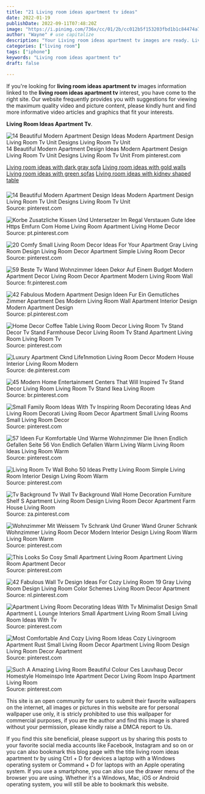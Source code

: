```yaml
---
title: "21 Living room ideas apartment tv ideas"
date: 2022-01-19
publishDate: 2022-09-11T07:48:20Z
image: "https://i.pinimg.com/736x/cc/01/2b/cc012b5f153203fbd1b1c84474a72110.jpg"
author: "Wayne" # use capitalize
description: "Your Living room ideas apartment tv images are ready. Living room ideas apartment tv are a topic that is being searched for and liked by netizens now. You can Find and Download the Living room ideas apartment tv files here. Download all royalty-free photos."
categories: ["living room"]
tags: ["iphone"]
keywords: "Living room ideas apartment tv"
draft: false

---
```


If you're looking for **living room ideas apartment tv** images information linked to the **living room ideas apartment tv** interest, you have come to the right  site.  Our website frequently  provides you with  suggestions  for viewing  the maximum  quality video and picture  content, please kindly hunt and find more informative video articles and graphics  that fit your interests.

**Living Room Ideas Apartment Tv**. 

![14 Beautiful Modern Apartment Design Ideas Modern Apartment Design Living Room Tv Unit Designs Living Room Tv Unit](https://i.pinimg.com/originals/1f/53/95/1f5395ce0844b55eba2747febd4a560b.jpg "14 Beautiful Modern Apartment Design Ideas Modern Apartment Design Living Room Tv Unit Designs Living Room Tv Unit")
14 Beautiful Modern Apartment Design Ideas Modern Apartment Design Living Room Tv Unit Designs Living Room Tv Unit From pinterest.com

[Living room ideas with dark gray sofa](/living-room-ideas-with-dark-gray-sofa/)
[Living room ideas with gold walls](/living-room-ideas-with-gold-walls/)
[Living room ideas with green sofas](/living-room-ideas-with-green-sofas/)
[Living room ideas with kidney shaped table](/living-room-ideas-with-kidney-shaped-table/)



### 

 


![14 Beautiful Modern Apartment Design Ideas Modern Apartment Design Living Room Tv Unit Designs Living Room Tv Unit](https://i.pinimg.com/originals/1f/53/95/1f5395ce0844b55eba2747febd4a560b.jpg "14 Beautiful Modern Apartment Design Ideas Modern Apartment Design Living Room Tv Unit Designs Living Room Tv Unit")
Source: pinterest.com

 

![Korbe Zusatzliche Kissen Und Untersetzer Im Regal Verstauen Gute Idee Https Emfurn Com Home Living Room Apartment Living Home Decor](https://i.pinimg.com/originals/2b/fb/34/2bfb349a6f1215ee1abc586400c21b6d.jpg "Korbe Zusatzliche Kissen Und Untersetzer Im Regal Verstauen Gute Idee Https Emfurn Com Home Living Room Apartment Living Home Decor")
Source: pt.pinterest.com

 

![20 Comfy Small Living Room Decor Ideas For Your Apartment Gray Living Room Design Living Room Decor Apartment Simple Living Room Decor](https://i.pinimg.com/originals/0b/f0/d1/0bf0d10a9ebbd26132bd46682f5e05b6.jpg "20 Comfy Small Living Room Decor Ideas For Your Apartment Gray Living Room Design Living Room Decor Apartment Simple Living Room Decor")
Source: pinterest.com

 

![59 Beste Tv Wand Wohnzimmer Ideen Dekor Auf Einem Budget Modern Apartment Decor Living Room Decor Apartment Modern Living Room Wall](https://i.pinimg.com/originals/c5/ab/e7/c5abe71f7422ef0caedeafddf63e21d2.png "59 Beste Tv Wand Wohnzimmer Ideen Dekor Auf Einem Budget Modern Apartment Decor Living Room Decor Apartment Modern Living Room Wall")
Source: fr.pinterest.com

 

![42 Fabulous Modern Apartment Design Ideen Fur Ein Gemutliches Zimmer Apartment Des Modern Living Room Wall Apartment Interior Design Modern Apartment Design](https://i.pinimg.com/736x/aa/15/e1/aa15e1485ea4d839432a9e42159010e6.jpg "42 Fabulous Modern Apartment Design Ideen Fur Ein Gemutliches Zimmer Apartment Des Modern Living Room Wall Apartment Interior Design Modern Apartment Design")
Source: pl.pinterest.com

 

![Home Decor Coffee Table Living Room Decor Living Room Tv Stand Decor Tv Stand Farmhouse Decor Living Room Tv Stand Apartment Living Room Living Room Tv](https://i.pinimg.com/originals/70/f4/73/70f4734bce062674b83209fa010def8a.jpg "Home Decor Coffee Table Living Room Decor Living Room Tv Stand Decor Tv Stand Farmhouse Decor Living Room Tv Stand Apartment Living Room Living Room Tv")
Source: pinterest.com

 

![Luxury Apartment Cknd Life1nmotion Living Room Decor Modern House Interior Living Room Modern](https://i.pinimg.com/originals/0a/19/84/0a19841de937d4968999c109dc112839.png "Luxury Apartment Cknd Life1nmotion Living Room Decor Modern House Interior Living Room Modern")
Source: de.pinterest.com

 

![45 Modern Home Entertainment Centers That Will Inspired Tv Stand Decor Living Room Living Room Tv Stand Ikea Living Room](https://i.pinimg.com/736x/ba/34/cd/ba34cd24282a5a78623fb713aef1facd.jpg "45 Modern Home Entertainment Centers That Will Inspired Tv Stand Decor Living Room Living Room Tv Stand Ikea Living Room")
Source: br.pinterest.com

 

![Small Family Room Ideas With Tv Inspiring Room Decorating Ideas And Living Room Decorati Living Room Decor Apartment Small Living Rooms Small Living Room Decor](https://i.pinimg.com/originals/af/b8/0f/afb80f8ded07a281f8e17dd38c242f41.jpg "Small Family Room Ideas With Tv Inspiring Room Decorating Ideas And Living Room Decorati Living Room Decor Apartment Small Living Rooms Small Living Room Decor")
Source: pinterest.com

 

![57 Ideen Fur Komfortable Und Warme Wohnzimmer Die Ihnen Endlich Gefallen Seite 56 Von Endlich Gefallen Warm Living Warm Living Room Ideas Living Room Warm](https://i.pinimg.com/564x/33/5d/2f/335d2f3b446a96476ed5c27c831a5b4f.jpg "57 Ideen Fur Komfortable Und Warme Wohnzimmer Die Ihnen Endlich Gefallen Seite 56 Von Endlich Gefallen Warm Living Warm Living Room Ideas Living Room Warm")
Source: pinterest.com

 

![Living Room Tv Wall Boho 50 Ideas Pretty Living Room Simple Living Room Interior Design Living Room Warm](https://i.pinimg.com/736x/28/02/02/28020251ca30164497be12bd1ecfde87.jpg "Living Room Tv Wall Boho 50 Ideas Pretty Living Room Simple Living Room Interior Design Living Room Warm")
Source: pinterest.com

 

![Tv Background Tv Wall Tv Background Wall Home Decoration Furniture Shelf S Apartment Living Room Design Living Room Decor Apartment Farm House Living Room](https://i.pinimg.com/originals/ef/9b/3c/ef9b3c3f62af4d236a4e959f21ad19c8.jpg "Tv Background Tv Wall Tv Background Wall Home Decoration Furniture Shelf S Apartment Living Room Design Living Room Decor Apartment Farm House Living Room")
Source: za.pinterest.com

 

![Wohnzimmer Mit Weissem Tv Schrank Und Gruner Wand Gruner Schrank Wohnzimmer Living Room Decor Modern Interior Design Living Room Warm Living Room Warm](https://i.pinimg.com/736x/b8/33/b8/b833b812446b2a3d6be4b4f61aa715be.jpg "Wohnzimmer Mit Weissem Tv Schrank Und Gruner Wand Gruner Schrank Wohnzimmer Living Room Decor Modern Interior Design Living Room Warm Living Room Warm")
Source: pinterest.com

 

![This Looks So Cosy Small Apartment Living Room Apartment Living Room Apartment Decor](https://i.pinimg.com/originals/83/d2/ef/83d2efe048d84a154694598d3ca6bf3d.jpg "This Looks So Cosy Small Apartment Living Room Apartment Living Room Apartment Decor")
Source: pinterest.com

 

![42 Fabulous Wall Tv Design Ideas For Cozy Living Room 19 Gray Living Room Design Living Room Color Schemes Living Room Decor Apartment](https://i.pinimg.com/originals/da/93/1e/da931ee46679cf40b3e06547b2aa4859.png "42 Fabulous Wall Tv Design Ideas For Cozy Living Room 19 Gray Living Room Design Living Room Color Schemes Living Room Decor Apartment")
Source: nl.pinterest.com

 

![Apartment Living Room Decorating Ideas With Tv Minimalist Design Small Apartment L Lounge Interiors Small Apartment Living Room Small Living Room Ideas With Tv](https://i.pinimg.com/originals/6c/ba/3e/6cba3e7a8daa9b88ec8a0fea0cadedab.jpg "Apartment Living Room Decorating Ideas With Tv Minimalist Design Small Apartment L Lounge Interiors Small Apartment Living Room Small Living Room Ideas With Tv")
Source: pinterest.com

 

![Most Comfortable And Cozy Living Room Ideas Cozy Livingroom Apartment Rust Small Living Room Decor Apartment Living Room Design Living Room Decor Apartment](https://i.pinimg.com/564x/f9/58/ca/f958cab3f2835a79802b4c77b296e9b3.jpg "Most Comfortable And Cozy Living Room Ideas Cozy Livingroom Apartment Rust Small Living Room Decor Apartment Living Room Design Living Room Decor Apartment")
Source: pinterest.com

 

![Such A Amazing Living Room Beautiful Colour Ces Lauvhaug Decor Homestyle Homeinspo Inte Apartment Decor Living Room Inspo Apartment Living Room](https://i.pinimg.com/736x/cc/01/2b/cc012b5f153203fbd1b1c84474a72110.jpg "Such A Amazing Living Room Beautiful Colour Ces Lauvhaug Decor Homestyle Homeinspo Inte Apartment Decor Living Room Inspo Apartment Living Room")
Source: pinterest.com

 

This site is an open community for users to submit their favorite wallpapers on the internet, all images or pictures in this website are for personal wallpaper use only, it is stricly prohibited to use this wallpaper for commercial purposes, if you are the author and find this image is shared without your permission, please kindly raise a DMCA report to Us.

If you find this site beneficial, please support us by sharing this posts to your favorite social media accounts like Facebook, Instagram and so on or you can also bookmark this blog page with the title living room ideas apartment tv by using Ctrl + D for devices a laptop with a Windows operating system or Command + D for laptops with an Apple operating system. If you use a smartphone, you can also use the drawer menu of the browser you are using. Whether it's a Windows, Mac, iOS or Android operating system, you will still be able to bookmark this website.
